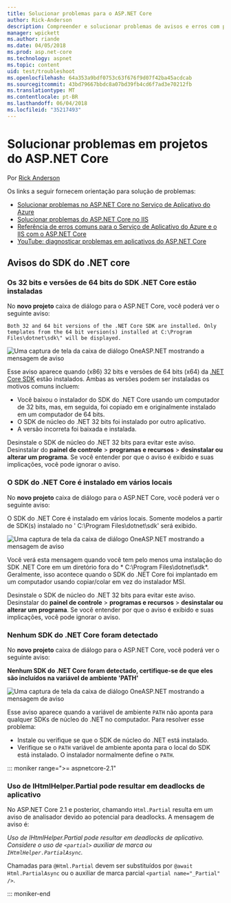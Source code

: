 ```yaml
---
title: Solucionar problemas para o ASP.NET Core
author: Rick-Anderson
description: Compreender e solucionar problemas de avisos e erros com projetos do ASP.NET Core.
manager: wpickett
ms.author: riande
ms.date: 04/05/2018
ms.prod: asp.net-core
ms.technology: aspnet
ms.topic: content
uid: test/troubleshoot
ms.openlocfilehash: 64a353a9bdf0753c63f676f9d07f42ba45acdcab
ms.sourcegitcommit: 43bd79667bbdc8a07bd39fb4cd6f7ad3e70212fb
ms.translationtype: MT
ms.contentlocale: pt-BR
ms.lasthandoff: 06/04/2018
ms.locfileid: "35217493"
---
```

# <a name="troubleshoot-aspnet-core-projects"></a>Solucionar problemas em projetos do ASP.NET Core

Por [Rick Anderson](https://twitter.com/RickAndMSFT)

Os links a seguir fornecem orientação para solução de problemas:

* [Solucionar problemas no ASP.NET Core no Serviço de Aplicativo do Azure](xref:host-and-deploy/azure-apps/troubleshoot)
* [Solucionar problemas do ASP.NET Core no IIS](xref:host-and-deploy/iis/troubleshoot)
* [Referência de erros comuns para o Serviço de Aplicativo do Azure e o IIS com o ASP.NET Core](xref:host-and-deploy/azure-iis-errors-reference)
* [YouTube: diagnosticar problemas em aplicativos do ASP.NET Core](https://www.youtube.com/watch?v=RYI0DHoIVaA)

<a name="sdk"></a>
## <a name="net-core-sdk-warnings"></a>Avisos do SDK do .NET core

### <a name="both-the-32-bit-and-64-bit-versions-of-the-net-core-sdk-are-installed"></a>Os 32 bits e versões de 64 bits do SDK .NET Core estão instaladas
No **novo projeto** caixa de diálogo para o ASP.NET Core, você poderá ver o seguinte aviso: 

    Both 32 and 64 bit versions of the .NET Core SDK are installed. Only templates from the 64 bit version(s) installed at C:\Program Files\dotnet\sdk\" will be displayed.

![Uma captura de tela da caixa de diálogo OneASP.NET mostrando a mensagem de aviso](troubleshoot/_static/both32and64bit.png)

Esse aviso aparece quando (x86) 32 bits e versões de 64 bits (x64) da [.NET Core SDK](https://www.microsoft.com/net/download/all) estão instalados. Ambas as versões podem ser instaladas os motivos comuns incluem:

* Você baixou o instalador do SDK do .NET Core usando um computador de 32 bits, mas, em seguida, foi copiado em e originalmente instalado em um computador de 64 bits. 
* O SDK de núcleo do .NET 32 bits foi instalado por outro aplicativo.
* A versão incorreta foi baixada e instalada.

Desinstale o SDK de núcleo do .NET 32 bits para evitar este aviso. Desinstalar do **painel de controle** > **programas e recursos** > **desinstalar ou alterar um programa**. Se você entender por que o aviso é exibido e suas implicações, você pode ignorar o aviso.

### <a name="the-net-core-sdk-is-installed-in-multiple-locations"></a>O SDK do .NET Core é instalado em vários locais
No **novo projeto** caixa de diálogo para o ASP.NET Core, você poderá ver o seguinte aviso: 

 O SDK do .NET Core é instalado em vários locais. Somente modelos a partir de SDK(s) instalado no ' C:\Program Files\dotnet\sdk\' será exibido.

![Uma captura de tela da caixa de diálogo OneASP.NET mostrando a mensagem de aviso](troubleshoot/_static/multiplelocations.png)

Você verá esta mensagem quando você tem pelo menos uma instalação do SDK .NET Core em um diretório fora do * C:\Program Files\dotnet\sdk\*. Geralmente, isso acontece quando o SDK do .NET Core foi implantado em um computador usando copiar/colar em vez do instalador MSI.

Desinstale o SDK de núcleo do .NET 32 bits para evitar este aviso. Desinstalar do **painel de controle** > **programas e recursos** > **desinstalar ou alterar um programa**. Se você entender por que o aviso é exibido e suas implicações, você pode ignorar o aviso.

### <a name="no-net-core-sdks-were-detected"></a>Nenhum SDK do .NET Core foram detectado
No **novo projeto** caixa de diálogo para o ASP.NET Core, você poderá ver o seguinte aviso: 

**Nenhum SDK do .NET Core foram detectado, certifique-se de que eles são incluídos na variável de ambiente 'PATH'**

![Uma captura de tela da caixa de diálogo OneASP.NET mostrando a mensagem de aviso](troubleshoot/_static/NoNetCore.png)

Esse aviso aparece quando a variável de ambiente `PATH` não aponta para qualquer SDKs de núcleo do .NET no computador. Para resolver esse problema:

* Instale ou verifique se que o SDK de núcleo do .NET está instalado.
* Verifique se o `PATH` variável de ambiente aponta para o local do SDK está instalado. O instalador normalmente define o `PATH`.

::: moniker range=">= aspnetcore-2.1"

### <a name="use-of-ihtmlhelperpartial-may-result-in-application-deadlocks"></a>Uso de IHtmlHelper.Partial pode resultar em deadlocks de aplicativo

No ASP.NET Core 2.1 e posterior, chamando `Html.Partial` resulta em um aviso de analisador devido ao potencial para deadlocks. A mensagem de aviso é:

*Uso de IHtmlHelper.Partial pode resultar em deadlocks de aplicativo. Considere o uso de `<partial>` auxiliar de marca ou `IHtmlHelper.PartialAsync`.*

Chamadas para `@Html.Partial` devem ser substituídos por `@await Html.PartialAsync` ou o auxiliar de marca parcial `<partial name="_Partial" />`.

::: moniker-end
